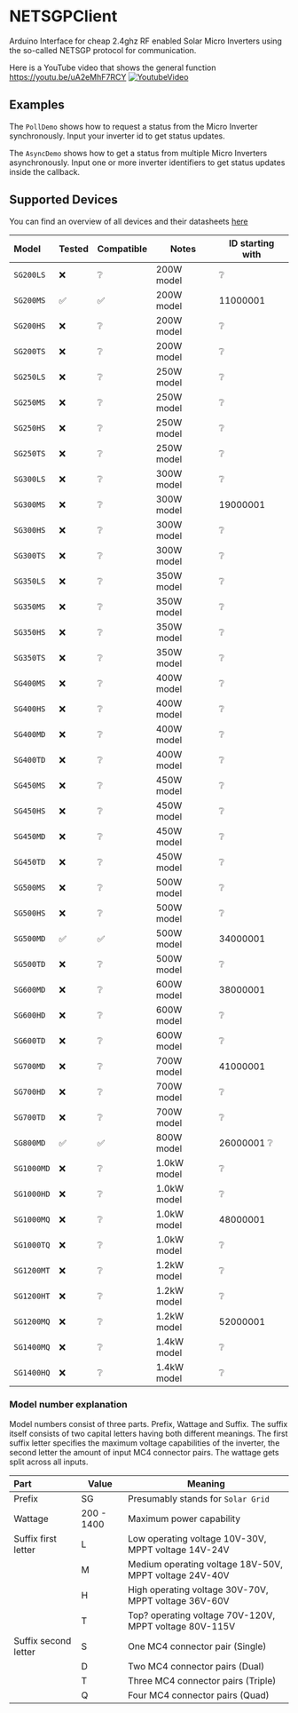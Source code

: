 # NETSGPClient
Arduino Interface for cheap 2.4ghz RF enabled Solar Micro Inverters using the so-called NETSGP protocol for communication.

Here is a YouTube video that shows the general function
https://youtu.be/uA2eMhF7RCY
[![YoutubeVideo](https://img.youtube.com/vi/uA2eMhF7RCY/0.jpg)](https://www.youtube.com/watch?v=uA2eMhF7RCY)

## Examples
The `PollDemo` shows how to request a status from the Micro Inverter synchronously.
Input your inverter id to get status updates.

The `AsyncDemo` shows how to get a status from multiple Micro Inverters asynchronously.
Input one or more inverter identifiers to get status updates inside the callback.


## Supported Devices
You can find an overview of all devices and their datasheets [here](http://newenergytek.com/)

| Model          | Tested             | Compatible         | Notes       | ID starting with |
|:---------------|--------------------|--------------------|-------------|------------------|
| `SG200LS`      | :x:                | :grey_question:    | 200W model  | :grey_question:  |
| `SG200MS`      | :white_check_mark: | :white_check_mark: | 200W model  | 11000001         |
| `SG200HS`      | :x:                | :grey_question:    | 200W model  | :grey_question:  |
| `SG200TS`      | :x:                | :grey_question:    | 200W model  | :grey_question:  |
| `SG250LS`      | :x:                | :grey_question:    | 250W model  | :grey_question:  |
| `SG250MS`      | :x:                | :grey_question:    | 250W model  | :grey_question:  |
| `SG250HS`      | :x:                | :grey_question:    | 250W model  | :grey_question:  |
| `SG250TS`      | :x:                | :grey_question:    | 250W model  | :grey_question:  |
| `SG300LS`      | :x:                | :grey_question:    | 300W model  | :grey_question:  |
| `SG300MS`      | :x:                | :grey_question:    | 300W model  | 19000001         |
| `SG300HS`      | :x:                | :grey_question:    | 300W model  | :grey_question:  |
| `SG300TS`      | :x:                | :grey_question:    | 300W model  | :grey_question:  |
| `SG350LS`      | :x:                | :grey_question:    | 350W model  | :grey_question:  |
| `SG350MS`      | :x:                | :grey_question:    | 350W model  | :grey_question:  |
| `SG350HS`      | :x:                | :grey_question:    | 350W model  | :grey_question:  |
| `SG350TS`      | :x:                | :grey_question:    | 350W model  | :grey_question:  |
| `SG400MS`      | :x:                | :grey_question:    | 400W model  | :grey_question:  |
| `SG400HS`      | :x:                | :grey_question:    | 400W model  | :grey_question:  |
| `SG400MD`      | :x:                | :grey_question:    | 400W model  | :grey_question:  |
| `SG400TD`      | :x:                | :grey_question:    | 400W model  | :grey_question:  |
| `SG450MS`      | :x:                | :grey_question:    | 450W model  | :grey_question:  |
| `SG450HS`      | :x:                | :grey_question:    | 450W model  | :grey_question:  |
| `SG450MD`      | :x:                | :grey_question:    | 450W model  | :grey_question:  |
| `SG450TD`      | :x:                | :grey_question:    | 450W model  | :grey_question:  |
| `SG500MS`      | :x:                | :grey_question:    | 500W model  | :grey_question:  |
| `SG500HS`      | :x:                | :grey_question:    | 500W model  | :grey_question:  |
| `SG500MD`      | :white_check_mark: | :white_check_mark: | 500W model  | 34000001         |
| `SG500TD`      | :x:                | :grey_question:    | 500W model  | :grey_question:  |
| `SG600MD`      | :x:                | :grey_question:    | 600W model  | 38000001         |
| `SG600HD`      | :x:                | :grey_question:    | 600W model  | :grey_question:  |
| `SG600TD`      | :x:                | :grey_question:    | 600W model  | :grey_question:  |
| `SG700MD`      | :x:                | :grey_question:    | 700W model  | 41000001         |
| `SG700HD`      | :x:                | :grey_question:    | 700W model  | :grey_question:  |
| `SG700TD`      | :x:                | :grey_question:    | 700W model  | :grey_question:  |
| `SG800MD`      | :white_check_mark: | :white_check_mark: | 800W model  | 26000001 :grey_question:  |
| `SG1000MD`     | :x:                | :grey_question:    | 1.0kW model | :grey_question:  |
| `SG1000HD`     | :x:                | :grey_question:    | 1.0kW model | :grey_question:  |
| `SG1000MQ`     | :x:                | :grey_question:    | 1.0kW model | 48000001         |
| `SG1000TQ`     | :x:                | :grey_question:    | 1.0kW model | :grey_question:  |
| `SG1200MT`     | :x:                | :grey_question:    | 1.2kW model | :grey_question:  |
| `SG1200HT`     | :x:                | :grey_question:    | 1.2kW model | :grey_question:  |
| `SG1200MQ`     | :x:                | :grey_question:    | 1.2kW model | 52000001         |
| `SG1400MQ`     | :x:                | :grey_question:    | 1.4kW model | :grey_question:  |
| `SG1400HQ`     | :x:                | :grey_question:    | 1.4kW model | :grey_question:  |

### Model number explanation
Model numbers consist of three parts. Prefix, Wattage and Suffix. The suffix itself consists of two capital letters having both different meanings. The first suffix letter specifies the maximum voltage capabilities of the inverter, the second letter the amount of input MC4 connector pairs. The wattage gets split across all inputs.

| Part                 | Value      | Meaning     |
|:---------------------|------------|-------------|
| Prefix               | SG         | Presumably stands for `Solar Grid`
| Wattage              | 200 - 1400 | Maximum power capability
| Suffix first letter  | L          | Low operating voltage 10V-30V, MPPT voltage 14V-24V
|                      | M          | Medium operating voltage 18V-50V, MPPT voltage 24V-40V
|                      | H          | High operating voltage 30V-70V, MPPT voltage 36V-60V
|                      | T          | Top? operating voltage 70V-120V, MPPT voltage 80V-115V
| Suffix second letter | S          | One MC4 connector pair (Single)
|                      | D          | Two MC4 connector pairs (Dual)
|                      | T          | Three MC4 connector pairs (Triple)
|                      | Q          | Four MC4 connector pairs (Quad)